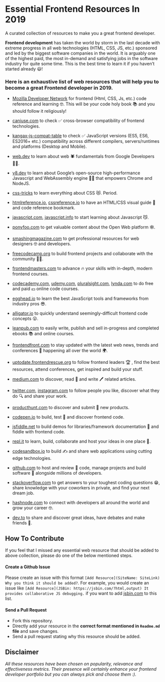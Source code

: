 # Essential Frontend Resources In 2019
A curated collection of resources to make you a great frontend developer.

**Frontend development** has taken the world by storm in the last decade with extreme progress in all web technologies (HTML, CSS, JS, etc.) sponsored and led by the biggest software companies in the world. It is arguably one of the highest paid, the most in-demand and satisfying jobs in the software industry for quite some time. This is the best time to learn it if you haven’t started already 😃!

### Here is an exhaustive list of web resources that will help you to become a great Frontend developer in 2019.

- [Mozilla Developer Network](https://developer.mozilla.org/en-US/) for frontend (Html, CSS, Js, etc.) code reference and learning 🤓. This will be your code holy book 📚 and you should follow it religiously!

- [caniuse.com](https://caniuse.com/) to check ✅ cross-browser compatibility of frontend technologies.

- [kangax-js-compat-table](https://kangax.github.io/compat-table/es6/) to check ✅ JavaScript versions (ES5, ES6, ES2016+ etc.) compatibility across different compilers, servers/runtimes and platforms (Desktop and Mobile).

- [web.dev](https://web.dev) to learn about web 🕷 fundamentals from Google Developers 👨‍💻.

- [v8.dev](https://v8.dev) to learn about Google’s open-source high-performance Javascript and WebAssembly engine 🦸‍♂️ that empowers Chrome and NodeJS.

- [css-tricks](https://css-tricks.com) to learn everything about CSS 😻. Period.

- [htmlreference.io](https://htmlreference.io/), [cssreference.io](https://cssreference.io/) to have an HTML/CSS visual guide 🤩 and code reference bookmark.

- [javascript.com](https://www.javascript.com), [javascript.info](http://javascript.info/) to start learning about Javascript 😼.

- [ponyfoo.com](https://ponyfoo.com/) to get valuable content about the Open Web platform 🕸️.

- [smashingmagazine.com](https://www.smashingmagazine.com/) to get professional resources for web designers 🤓 and developers.

- [freecodecamp.org](https://www.freecodecamp.org) to build frontend projects and collaborate with the community 👨‍🏫.

- [frontendmasters.com](https://frontendmasters.com/) to advance 🔥 your skills with in-depth, modern frontend courses.

- [codecademy.com](https://www.codecademy.com), [udemy.com](https://www.udemy.com), [pluralsight.com](https://www.pluralsight.com/), [lynda.com](https://www.lynda.com/) to do free and paid 💴 online code courses.

- [egghead.io](https://egghead.io/) to learn the best JavaScript tools and frameworks from industry pros 😎.

- [alligator.io](https://alligator.io/) to quickly understand seemingly-difficult frontend code concepts 😮.

- [leanpub.com](https://leanpub.com) to easily write, publish and sell in-progress and completed ebooks 📚 and online courses.

- [frontendfront.com](https://frontendfront.com) to stay updated with the latest web news, trends and conferences 📣 happening all over the world 🌍.

- [uptodate.frontendrescue.org](https://uptodate.frontendrescue.org) to follow frontend leaders 🏆 , find the best resources, attend conferences, get inspired and build your stuff.

- [medium.com](https://medium.com) to discover, read 📖 and write 🖊 related articles.

- [twitter.com](https://twitter.com), [instagram.com](https://www.instagram.com) to follow people you like, discover what they do 🔍 and share your work.

- [producthunt.com](https://www.producthunt.com) to discover and submit 💯 new products.

- [codepen.io](https://codepen.io) to build, test 🧐 and discover frontend code.

- [jsfiddle.net](https://jsfiddle.net/) to build demos for libraries/framework documentation 📃 and fiddle with frontend code.

- [repl.it](https://repl.it/) to learn, build, collaborate and host your ideas in one place 🤩.

- [codesandbox.io](https://codesandbox.io) to build ✍️ and share web applications using cutting edge technologies.

- [github.com](https://github.com) to host and review 🧐 code, manage projects and build software 🤖 alongside millions of developers.

- [stackoverflow.com](https://stackoverflow.com/) to get answers to your toughest coding questions 😁, share knowledge with your coworkers in private, and find your next dream job.

- [hashnode.com](https://hashnode.com/) to connect with developers all around the world and grow your career 🤓.

- [dev.to](https://dev.to/) to share and discover great ideas, have debates and make friends 💛.

## How To Contribute
If you feel that I missed any essential web resource that should be added to above collection, please do one of the below mentioned steps.

#### Create a Github Issue
Please create an issue with this format `[Add Resource](SiteName: SiteLink) Why you think it should be added?`. For example, you would create an issue like `[Add Resource](JSBin: https://jsbin.com/?html,output) It provides collaborative JS debugging.` if you want to add [jsbin.com](https://jsbin.com/?html,output) to this list.

#### Send a Pull Request
- Fork this repository.
- Directly add your resource in the **correct format mentioned in `Readme.md` file** and save changes.
- Send a pull request stating why this resource should be added.


## Disclaimer
_All these resources have been chosen on popularity, relevance and effectiveness metrics. Their presence will certainly enhance your frontend developer portfolio but you can always pick and choose them :)._
